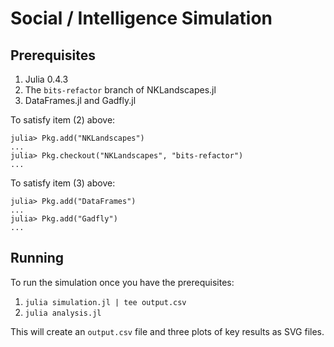 # Social / Intelligence Simulation

## Prerequisites

  1. Julia 0.4.3
  2. The `bits-refactor` branch of NKLandscapes.jl
  3. DataFrames.jl and Gadfly.jl

To satisfy item (2) above:

```
julia> Pkg.add("NKLandscapes")
...
julia> Pkg.checkout("NKLandscapes", "bits-refactor")
...
```

To satisfy item (3) above:

```
julia> Pkg.add("DataFrames")
...
julia> Pkg.add("Gadfly")
...
```

## Running

To run the simulation once you have the prerequisites:

  1. `julia simulation.jl | tee output.csv`
  2. `julia analysis.jl`

This will create an `output.csv` file and three plots of key results as SVG
files.

